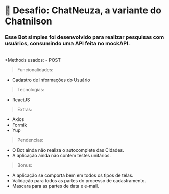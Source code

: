 <h1> 🚀 Desafio: ChatNeuza, a variante do Chatnilson </h1>

### Esse Bot simples foi desenvolvido para realizar pesquisas com usuários, consumindo uma API feita no mockAPI.
<br />
>Methods usados:
- POST



>Funcionalidades:
- Cadastro de Informações do Usuário



>Tecnologias:
- ReactJS



>Extras:
- Axios
- Formik
- Yup



>Pendencias:
- O Bot ainda não realiza o autocomplete das Cidades.
- A aplicação ainda não contem testes unitários.



>Bonus:
- A aplicação se comporta bem em todos os tipos de telas.
- Validação para todos as partes do processo de cadastramento.
- Mascara para as partes de data e e-mail.
